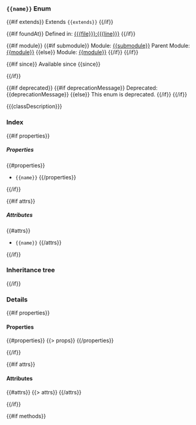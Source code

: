 ### `{{name}}` Enum

{{#if extends}}
Extends `{{extends}}`
{{/if}}

{{#if foundAt}}
Defined in: [{{{file}}}:{{{line}}}](../files/{{{file}}}.js)
{{/if}}

{{#if module}}
  {{#if submodule}}
Module: [{{submodule}}](../modules/{{submodule}}.md)
Parent Module: [{{module}}](../modules/{{module}}.md)
  {{else}}
Module: [{{module}}](../modules/{{module}}.md)
  {{/if}}
{{/if}}

{{#if since}}
Available since {{since}}</p>
{{/if}}

{{#if deprecated}}
  {{#if deprecationMessage}}
Deprecated: {{deprecationMessage}}
  {{else}}
This enum is deprecated.
  {{/if}}
{{/if}}


{{{classDescription}}}

### Index

{{#if properties}}
##### Properties

{{#properties}}
  - `{{name}}`
{{/properties}}

{{/if}}

{{#if attrs}}
##### Attributes

{{#attrs}}
  - `{{name}}`
{{/attrs}}

{{/if}}

### Inheritance tree

{{/if}}

### Details

{{#if properties}}

#### Properties

{{#properties}}
{{> props}}
{{/properties}}

{{/if}}

{{#if attrs}}

#### Attributes

{{#attrs}}
{{> attrs}}
{{/attrs}}

{{/if}}

{{#if methods}}
